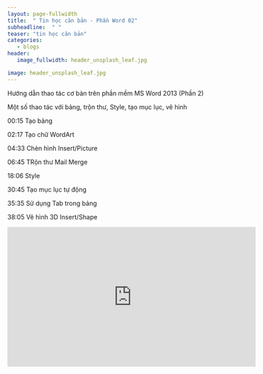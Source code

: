 ```yaml
---
layout: page-fullwidth
title:  " Tin học căn bản - Phần Word 02"
subheadline:  " "
teaser: "tin học căn bản"
categories: 
   - blogs
header:
   image_fullwidth: header_unsplash_leaf.jpg

image: header_unsplash_leaf.jpg
---
```


Hướng dẫn thao tác cơ bản trên phần mềm MS Word 2013 (Phần 2)

Một số thao tác với bảng, trộn thư, Style, tạo mục lục, vẽ hình

00:15 Tạo bảng 

02:17 Tạo chữ WordArt

04:33 Chèn hình Insert/Picture

06:45 TRộn thư Mail Merge

18:06 Style

30:45 Tạo mục lục tự động

35:35 Sử dụng Tab trong bảng

38:05 Vẽ hình 3D Insert/Shape

<iframe width="560" height="315" src="https://www.youtube.com/embed/hCpcx-rB5cA" frameborder="0" allow="accelerometer; autoplay; encrypted-media; gyroscope; picture-in-picture" allowfullscreen></iframe>